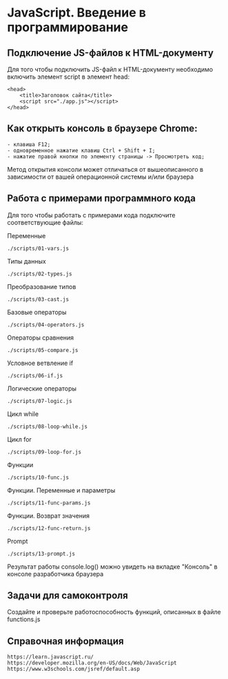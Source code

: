 # JavaScript. Введение в программирование

## Подключение JS-файлов к HTML-документу

Для того чтобы подключить JS-файл к HTML-документу необходимо включить 
элемент script в элемент head:

	<head>
		<title>Заголовок сайта</title>
		<script src="./app.js"></script>
	</head>

## Как открыть консоль в браузере Chrome:

    - клавиша F12;
    - одновременное нажатие клавиш Ctrl + Shift + I;
    - нажатие правой кнопки по элементу страницы -> Просмотреть код;

Метод открытия консоли может отличаться от вышеописанного в зависимости
от вашей операционной системы и/или браузера

## Работа с примерами программного кода

Для того чтобы работать с примерами кода подключите соответствующие файлы:

Переменные
    
    ./scripts/01-vars.js

Типы данных

    ./scripts/02-types.js

Преобразование типов

    ./scripts/03-cast.js

Базовые операторы

    ./scripts/04-operators.js

Операторы сравнения

    ./scripts/05-compare.js

Условное ветвление if

    ./scripts/06-if.js

Логические операторы

    ./scripts/07-logic.js

Цикл while

    ./scripts/08-loop-while.js

Цикл for

    ./scripts/09-loop-for.js

Функции

    ./scripts/10-func.js

Функции. Переменные и параметры

    ./scripts/11-func-params.js

Функции. Возврат значения

    ./scripts/12-func-return.js

Prompt

    ./scripts/13-prompt.js

Результат работы console.log() можно увидеть на вкладке "Консоль" 
в консоле разработчика браузера

## Задачи для самоконтроля

Создайте и проверьте работоспособность функций, описанных в файле functions.js

## Справочная информация

    https://learn.javascript.ru/
    https://developer.mozilla.org/en-US/docs/Web/JavaScript
    https://www.w3schools.com/jsref/default.asp
